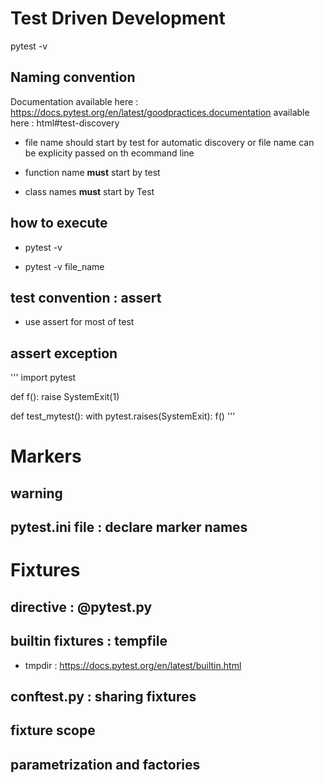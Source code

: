 # Test Driven Development 

pytest -v

## Naming convention

Documentation available here : https://docs.pytest.org/en/latest/goodpractices.documentation available here : html#test-discovery
* file name should start by test for automatic discovery or file name can be explicity passed on th ecommand line

* function name **must** start by test

* class names **must** start by Test

## how to execute

* pytest -v 

* pytest -v file_name

## test convention : assert

* use assert for most of test

## assert exception

'''
import pytest


def f():
    raise SystemExit(1)


def test_mytest():
    with pytest.raises(SystemExit):
        f()
'''

# Markers

## warning 

## pytest.ini file : declare marker names

# Fixtures

## directive : @pytest.py

## builtin fixtures : tempfile

* tmpdir : https://docs.pytest.org/en/latest/builtin.html

## conftest.py : sharing fixtures 

## fixture scope

## parametrization and factories


